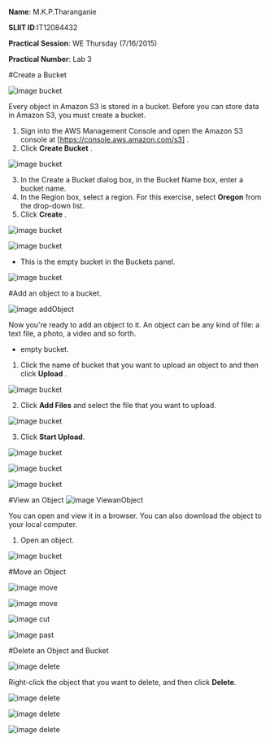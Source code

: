 **Name**: M.K.P.Tharanganie
 
 **SLIIT ID**:IT12084432
 
 **Practical Session**: WE Thursday (7/16/2015)
 
 **Practical Number**: Lab 3

#Create a Bucket

![image bucket](http://i58.tinypic.com/15xkcd3.jpg)

Every object in Amazon S3 is stored in a bucket. Before you can store data in Amazon S3, you must create a bucket.

1. Sign into the AWS Management Console and open the Amazon S3 console at [https://console.aws.amazon.com/s3] .
2. Click **Create Bucket** .

![image bucket](http://i60.tinypic.com/2hzmtdi.jpg)

3. In the Create a Bucket dialog box, in the Bucket Name box, enter a bucket name.
4. In the Region box, select a region. For this exercise, select **Oregon** from the drop-down list.
5. Click **Create** .

![image bucket](http://i58.tinypic.com/2zrdg29.jpg)

![image bucket](http://i62.tinypic.com/2gwyzdc.jpg)

* This is the empty bucket in the Buckets panel.

![image bucket](http://i58.tinypic.com/spaurt.jpg)

#Add an object to a bucket.

![image addObject](http://i61.tinypic.com/r2lwk5.jpg)

 Now you're ready to add an object to it. An object can be any kind of file: a text file, a photo, a video and so forth.

* empty bucket.

1. Click the name of bucket that you want to upload an object to and then click **Upload** .

![image bucket](http://i58.tinypic.com/33ccd1d.jpg)

2. Click **Add Files** and select the file that you want to upload.

![image bucket](http://i60.tinypic.com/28i3g3t.jpg)

3. Click **Start Upload**.

![image bucket](http://i59.tinypic.com/161hmxl.jpg)

![image bucket](http://i59.tinypic.com/2yxn1xi.jpg)

![image bucket](http://i59.tinypic.com/2d12szq.jpg)

#View an Object
![image ViewanObject](http://i58.tinypic.com/j0iqvq.jpg)

You can open and view it in a browser. You can also download the object to your local computer.

1. Open an object.

![image bucket](http://i58.tinypic.com/2daeq2q.jpg)

#Move an Object

![image move](http://i58.tinypic.com/2q8uhzr.jpg)

![image move](http://i58.tinypic.com/6hud6o.jpg)

![image cut](http://i60.tinypic.com/25inrit.jpg)

![image past](http://i62.tinypic.com/2mxl4ly.jpg)

#Delete an Object and Bucket

![image delete](http://i59.tinypic.com/29fe1ba.jpg)

Right-click the object that you want to delete, and then click **Delete**.

![image delete](http://i61.tinypic.com/1z1z4sg.jpg)

![image delete](http://i57.tinypic.com/qz3dkm.jpg)

![image delete](http://i58.tinypic.com/6xywwk.jpg)

